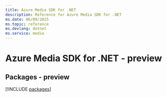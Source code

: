 ```yaml
---
title: Azure Media SDK for .NET
description: Reference for Azure Media SDK for .NET
ms.date: 06/09/2025
ms.topic: reference
ms.devlang: dotnet
ms.service: media
---
```

# Azure Media SDK for .NET - preview
## Packages - preview
[!INCLUDE [packages](media-index.md)]